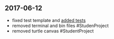 ## 2017-06-12

- fixed test template and [added tests](../../test/templates/)
- removed terminal and bin files #StudenProject
- removed turtle canvas #StudentProject